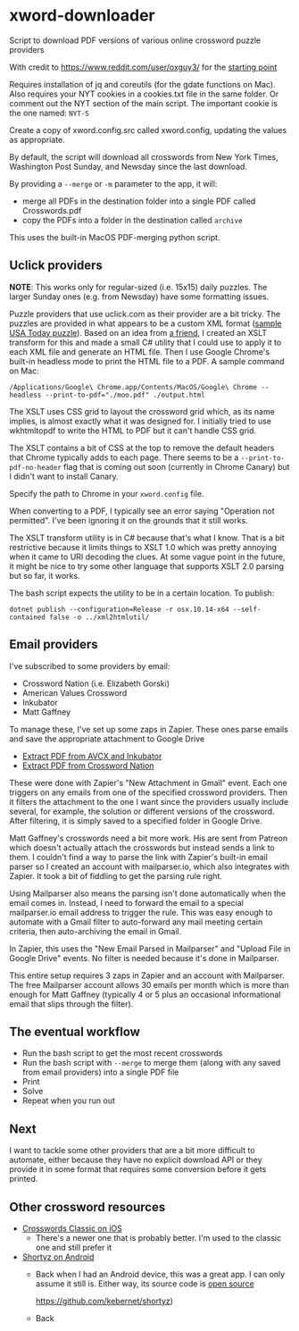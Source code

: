 # xword-downloader
Script to download PDF versions of various online crossword puzzle providers

With credit to https://www.reddit.com/user/oxguy3/ for the [starting point](https://www.reddit.com/r/crossword/comments/dqtnca/my_automatic_nyt_crossword_downloading_script/)

Requires installation of jq and coreutils (for the gdate functions on Mac). Also requires your NYT cookies in a cookies.txt file in the same folder. Or comment out the NYT section of the main script. The important cookie is the one named: `NYT-S`

Create a copy of xword.config.src called xword.config, updating the values as appropriate.

By default, the script will download all crosswords from New York Times, Washington Post Sunday, and Newsday since the last download.

By providing a `--merge` or `-m` parameter to the app, it will:

- merge all PDFs in the destination folder into a single PDF called Crosswords.pdf
- copy the PDFs into a folder in the destination called `archive`

This uses the built-in MacOS PDF-merging python script.

## Uclick providers

**NOTE**: This works only for regular-sized (i.e. 15x15) daily puzzles. The larger Sunday ones (e.g. from Newsday) have some formatting issues.

Puzzle providers that use uclick.com as their provider are a bit tricky. The puzzles are provided in what appears to be a custom XML format ([sample USA Today puzzle](http://picayune.uclick.com/comics/usaon/data/usaon200510-data.xml)). Based on an idea from [a friend](https://twitter.com/stimms), I created an XSLT transform for this and made a small C# utility that I could use to apply it to each XML file and generate an HTML file. Then I use Google Chrome's built-in headless mode to print the HTML file to a PDF. A sample command on Mac:

`/Applications/Google\ Chrome.app/Contents/MacOS/Google\ Chrome --headless --print-to-pdf="./moo.pdf" ./output.html`

The XSLT uses CSS grid to layout the crossword grid which, as its name implies, is almost exactly what it was designed for. I initially tried to use wkhtmltopdf to write the HTML to PDF but it can't handle CSS grid.

The XSLT contains a bit of CSS at the top to remove the default headers that Chrome typically adds to each page. There seems to be a `--print-to-pdf-no-header` flag that is coming out soon (currently in Chrome Canary) but I didn't want to install Canary.

Specify the path to Chrome in your `xword.config` file.

When converting to a PDF, I typically see an error saying "Operation not permitted". I've been ignoring it on the grounds that it still works.

The XSLT transform utility is in C# because that's what I know. That is a bit restrictive because it limits things to XSLT 1.0 which was pretty annoying when it came to URI decoding the clues. At some vague point in the future, it might be nice to try some other language that supports XSLT 2.0 parsing but so far, it works.

The bash script expects the utility to be in a certain location. To publish:

`dotnet publish --configuration=Release -r osx.10.14-x64 --self-contained false -o ../xml2htmlutil/`

## Email providers

I've subscribed to some providers by email:

- Crossword Nation (i.e. Elizabeth Gorski)
- American Values Crossword
- Inkubator
- Matt Gaffney

To manage these, I've set up some zaps in Zapier. These ones parse emails and save the appropriate attachment to Google Drive

- [Extract PDF from AVCX and Inkubator](https://zapier.com/shared/bb19d3831467fdf7210a835e8b14e0d80842b4c6)
- [Extract PDF from Crossword Nation](https://zapier.com/shared/d2ded7c36035204ee7c164ffc51fd3e4ad825bef)

These were done with Zapier's "New Attachment in Gmail" event. Each one triggers on any emails from one of the specified crossword providers. Then it filters the attachment to the one I want since the providers usually include several, for example, the solution or different versions of the crossword. After filtering, it is simply saved to a specified folder in Google Drive.

Matt Gaffney's crosswords need a bit more work. His are sent from Patreon which doesn't actually attach the crosswords but instead sends a link to them. I couldn't find a way to parse the link with Zapier's built-in email parser so I created an account with mailparser.io, which also integrates with Zapier. It took a bit of fiddling to get the parsing rule right.

Using Mailparser also means the parsing isn't done automatically when the email comes in. Instead, I need to forward the email to a special mailparser.io email address to trigger the rule. This was easy enough to automate with a Gmail filter to auto-forward any mail meeting certain criteria, then auto-archiving the email in Gmail.

In Zapier, this uses the "New Email Parsed in Mailparser" and "Upload File in Google Drive" events. No filter is needed because it's done in Mailparser.

This entire setup requires 3 zaps in Zapier and an account with Mailparser. The free Mailparser account allows 30 emails per month which is more than enough for Matt Gaffney (typically 4 or 5 plus an occasional informational email that slips through the filter).

## The eventual workflow

- Run the bash script to get the most recent crosswords
- Run the bash script with `--merge` to merge them (along with any saved from email providers) into a single PDF file
- Print
- Solve
- Repeat when you run out

## Next

I want to tackle some other providers that are a bit more difficult to automate, either because they have no explicit download API or they provide it in some format that requires some conversion before it gets printed.

## Other crossword resources

- [Crosswords Classic on iOS](https://apps.apple.com/us/app/crosswords-classic/id284036524)
  - There's a newer one that is probably better. I'm used to the classic one and still prefer it
- [Shortyz on Android](https://play.google.com/store/apps/details?id=com.totsp.crossword.shortyz&hl=en)
  - Back when I had an Android device, this was a great app. I can only assume it still is. Either way, its source code is [open source](https://github.com/kebernet/shortyz)
    
    https://github.com/kebernet/shortyz)
  - Back 